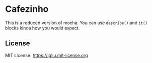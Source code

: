 Cafezinho
==

This is a reduced version of mocha. You can use `describe()` and `it()` blocks kinda how you would expect.

## License

MIT License: https://igliu.mit-license.org
